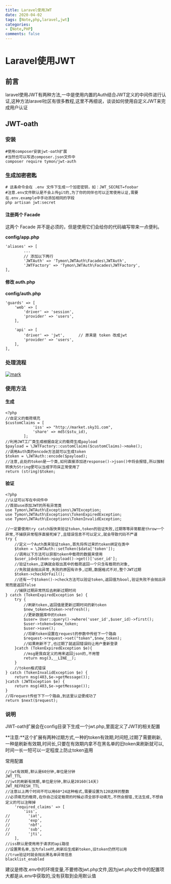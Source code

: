 ```yaml
---
title: Laravel使用JWT
date: 2020-04-02
tags: [Note,php,laravel,jwt]
categories:
- [Note,PHP]
comments: false
---
```

# Laravel使用JWT

## 前言

laravel使用JWT有两种方法,一中是使用内置的Auth结合JWT定义的中间件进行认证,这种方法laravel社区有很多教程,这里不再细说，谈谈如何使用自定义JWT来完成用户认证
<!-- more -->
## JWT-oath

### 安装

```
#使用composer安装jwt-oath扩展
#当然也可以写进composer.json文件中
composer require tymon/jwt-auth
```

### 生成加密密匙

```
# 这条命令会在 .env 文件下生成一个加密密钥，如：JWT_SECRET=foobar
#注意.env文件默认是不会上传git的,为了你的同伴也可以正常使用认证,需要在.env.example中手动添加相同的字段
php artisan jwt:secret
```

#### 注册两个 Facade

这两个 Facade 并不是必须的，但是使用它们会给你的代码编写带来一点便利。

**config/app.php**

```
'aliases' => [
        ...
        // 添加以下两行
        'JWTAuth' => 'Tymon\JWTAuth\Facades\JWTAuth',
        'JWTFactory' => 'Tymon\JWTAuth\Facades\JWTFactory',
],
```

#### 修改 auth.php

**config/auth.php**

```
'guards' => [
    'web' => [
        'driver' => 'session',
        'provider' => 'users',
    ],

    'api' => [
        'driver' => 'jwt',      // 原来是 token 改成jwt
        'provider' => 'users',
    ],
],
```

### 处理流程

[![mark](https://blogjpg.yanmy.top/blog/20200402/xwyk8GUazxXF.png?imageslim)](https://blogjpg.yanmy.top/blog/20200402/xwyk8GUazxXF.png?imageslim)

### 使用方法

#### 生成

```
<?php
//自定义的载荷填充
$customClaims = [
            'iss' => "http://market.sky31.com",
            'share' => md5($stu_id),
        ];
//利用JWT工厂类生成根据自定义的载荷生成payload
$payload = \JWTFactory::customClaims($customClaims)->make();
//调用Auth类的encode方法就可以生成token
$token = \JWTAuth::encode($payload);
//注意,此处的token是一个类,如何直接添加进response()->json()中将会报错,所以强制转换为String便可以当成字符床正常使用了
return (string)$token;
```

#### 验证

```
<?php
//认证可以写在中间件中
//首部use添加JWT的所有异常类
use Tymon\JWTAuth\Exceptions\JWTException;
use Tymon\JWTAuth\Exceptions\TokenExpiredException;
use Tymon\JWTAuth\Exceptions\TokenInvalidException;

//一定要使用try catch版快来验证token,token的验证失败,过期等等异常都是throw一个异常,不捕获异常程序直接死掉了,且错误信息不可以定义,就会导致代码不严谨
try {
 	//定义一个Auth类来验证token,首先将传过来的token绑定在类中
    $token = \JWTAuth::setToken($data['token']);
    //调用以下方法可以获取token中载荷的数据来使用
    $user_id=$token->payload()->get()['user_id'];
    //验证token,正确就会取出其中的载荷返回一个只含有载荷的对象,
    //失败就会抛出异常,失败的原因有许多,过期,数据格式不对,整个JWT过期
    $token->checkOrFail();
    //还有一个$token()->check方法可以验证token,返回值为bool,验证失败不会抛出异常而是返回false
    //捕获过期异常然后去刷新过期时间
} catch (TokenExpiredException $e) {
    try {
        //刷新token,返回值是更新过期时间的新token
        $new_token=$token->refresh();
        //更新数据库中的token
        $user= User::query()->where('user_id',$user_id)->first();
        $user->token=$new_token;
        $user->save();
        //将新token设置在request的参数中传给下一个路由
        $request->request->set("token",$new_token);
        //如果刷新不了,也过期了就返回错误码让用户重新登录
    }catch (TokenExpiredException $e){
        //msg是我自定义的用来返回json的,不用管
        return msg(3,__LINE__);
    }
    //token格式错误
} catch (TokenInvalidException $e) {
    return msg(403,$e->getMessage());
}catch (JWTException $e) {
    return msg(403,$e->getMessage());
}
//将request传给下下一个路由,到这里认证便成功了
return $next($request);
```

### 说明

JWT-oath扩展会在config目录下生成一个jwt.php,里面定义了JWT的相关配置

**注意:**这个扩展有两种过期方式,一种的token有效期,时间短,过期了需要刷新,一种是刷新有效期,时间长,只要在有效期内拿不在黑名单的旧token来刷新就可以,时间一长一短可以一定程度上防止token盗用

常用配置

```
//jwt有效期,默认是60分钟,单位是分钟
JWT_TTL 
//jwt的刷新有效期,单位是分钟,默认是20160(14天)
JWT_REFRESH_TTL
//注意以上两个时间不可以用60*24这种格式,需要设置为120这样的整数
//必须填充的载荷,在你自己设定载荷的时候必须全部手动填充,不然会报错,无法生成,不想自定义的可以注释掉
    'required_claims' => [
        'iss',
//        'iat',
//        'exp',
//        'nbf',
//        'sub',
//        'jti',
    ], 
//iss默认是使用用于请求的api路径
//设置黑名单,当为false时,刷新后生成新token,旧token仍然可以用
//true验证时就会抛出黑名单异常信息
blacklist_enabled
```

建议是修改.env中的环境变量,不要修改jwt.php文件,因为jwt.php文件中的配置项大都是从.env中获取的,没有获取到会用默认值
